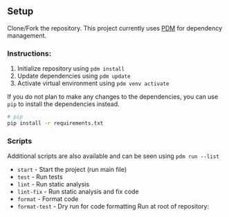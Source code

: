 ## Setup

Clone/Fork the repository. This project currently uses [PDM](https://pdm-project.org/en/latest/) for dependency management. 

### Instructions:

1. Initialize repository using `pdm install`
2. Update dependencies using `pdm update`
3. Activate virtual environment using `pdm venv activate`

If you do not plan to make any changes to the dependencies, you can use `pip` to install the dependencies instead.
```bash
# pip
pip install -r requirements.txt
```



### Scripts

Additional scripts are also available and can be seen using `pdm run --list`

- `start` - Start the project (run main file)
- `test` - Run tests
- `lint` - Run static analysis
- `lint-fix` - Run static analysis and fix code
- `format` - Format code
- `format-test` - Dry run for code formatting
Run at root of repository:






